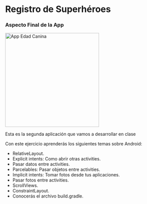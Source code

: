 # Registro de Superhéroes

### Aspecto Final de la App

<img src="../../img/02registro.png.png" alt="App Edad Canina" width="300" />

Esta es la segunda aplicación que vamos a desarrollar en clase

Con este ejercicio aprenderás los siguientes temas sobre Android:
- RelativeLayout.
- Explicit intents: Como abrir otras activities.
- Pasar datos entre activities.
- Parcelables: Pasar objetos entre activities.
- Implicit intents: Tomar fotos desde tus aplicaciones.
- Pasar fotos entre activities.
- ScrollViews.
- ConstraintLayout.
- Conocerás el archivo build.gradle.
